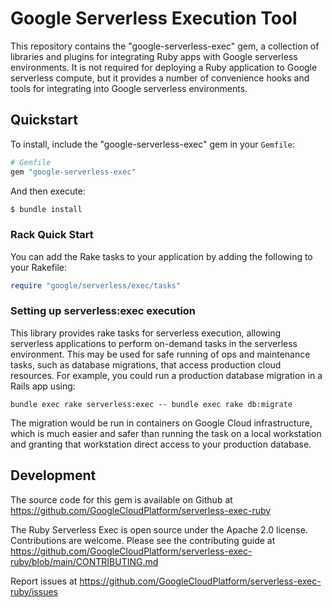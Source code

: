 # Google Serverless Execution Tool

This repository contains the "google-serverless-exec" gem, a collection of libraries and plugins for integrating Ruby apps with Google serverless environments. It is not required for deploying a Ruby application to Google serverless compute, but it provides a number of convenience hooks and tools for integrating into Google serverless environments.

## Quickstart

To install, include the "google-serverless-exec" gem in your `Gemfile`:

```ruby
# Gemfile
gem "google-serverless-exec"
```

And then execute:

```ruby
$ bundle install
```

### Rack Quick Start

You can add the Rake tasks to your application by adding the following to your Rakefile:

```ruby
require "google/serverless/exec/tasks"
```

### Setting up serverless:exec execution

This library provides rake tasks for serverless execution, allowing
serverless applications to perform on-demand tasks in the serverless
environment. This may be used for safe running of ops and maintenance tasks,
such as database migrations, that access production cloud resources. For
example, you could run a production database migration in a Rails app using:

    bundle exec rake serverless:exec -- bundle exec rake db:migrate

The migration would be run in containers on Google Cloud infrastructure, which
is much easier and safer than running the task on a local workstation and
granting that workstation direct access to your production database.

## Development

The source code for this gem is available on Github at https://github.com/GoogleCloudPlatform/serverless-exec-ruby

The Ruby Serverless Exec is open source under the Apache 2.0 license.
Contributions are welcome. Please see the contributing guide at
https://github.com/GoogleCloudPlatform/serverless-exec-ruby/blob/main/CONTRIBUTING.md

Report issues at https://github.com/GoogleCloudPlatform/serverless-exec-ruby/issues

